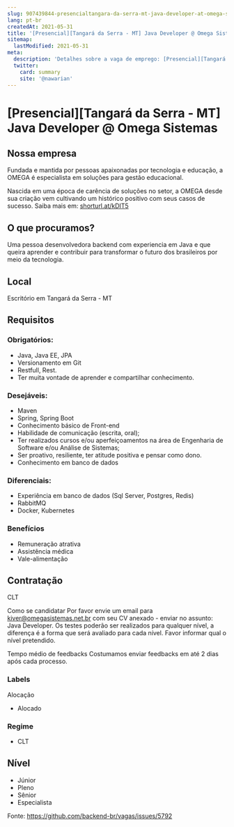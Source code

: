```yaml
---
slug: 907439844-presencialtangara-da-serra-mt-java-developer-at-omega-sistemas
lang: pt-br
createdAt: 2021-05-31
title: '[Presencial][Tangará da Serra - MT] Java Developer @ Omega Sistemas - Vaga de Emprego'
sitemap:
  lastModified: 2021-05-31
meta:
  description: 'Detalhes sobre a vaga de emprego: [Presencial][Tangará da Serra - MT] Java Developer @ Omega Sistemas'
  twitter:
    card: summary
    site: '@nawarian'
---
```


# [Presencial][Tangará da Serra - MT] Java Developer @ Omega Sistemas

## Nossa empresa
Fundada e mantida por pessoas apaixonadas por tecnologia e educação, a OMEGA é especialista em soluções para gestão educacional.

Nascida em uma época de carência de soluções no setor, a OMEGA desde sua criação vem cultivando um histórico positivo com seus casos de sucesso. Saiba mais em: [shorturl.at/kDIT5](http://shorturl.at/kDIT5)

## O que procuramos?

Uma pessoa desenvolvedora backend com experiencia em Java e que queira aprender e contribuir para transformar o futuro dos brasileiros por meio da tecnologia.

## Local

Escritório em Tangará da Serra - MT

## Requisitos
### Obrigatórios:

- Java, Java EE, JPA
- Versionamento em Git
- Restfull, Rest. 
- Ter muita vontade de aprender e compartilhar conhecimento.

### Desejáveis:
- Maven
- Spring, Spring Boot
- Conhecimento básico de Front-end
- Habilidade de comunicação (escrita, oral);
- Ter realizados cursos e/ou aperfeiçoamentos na área de Engenharia de Software e/ou Análise de Sistemas;
- Ser proativo, resiliente, ter atitude positiva e pensar como dono.
- Conhecimento em banco de dados

### Diferenciais:
- Experiência em banco de dados (Sql Server, Postgres, Redis)
- RabbitMQ
- Docker, Kubernetes 

### Benefícios
- Remuneração atrativa
- Assistência médica
- Vale-alimentação

## Contratação
CLT

Como se candidatar
Por favor envie um email para kiver@omegasistemas.net.br com seu CV anexado - enviar no assunto: Java Developer.
Os testes poderão ser realizados para qualquer nível, a diferença é a forma que será avaliado para cada nível. Favor informar qual o nível pretendido.

Tempo médio de feedbacks
Costumamos enviar feedbacks em até 2 dias após cada processo.

### Labels
Alocação
-  Alocado

### Regime
- CLT

## Nível
- Júnior
- Pleno
- Sênior
- Especialista

Fonte: https://github.com/backend-br/vagas/issues/5792